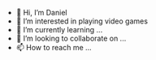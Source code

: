 - 👋 Hi, I’m Daniel
- 👀 I’m interested in playing video games
- 🌱 I’m currently learning ...
- 💞️ I’m looking to collaborate on ...
- 📫 How to reach me ...

<!---
daniel-was-taken/daniel-was-taken is a ✨ special ✨ repository because its `README.md` (this file) appears on your GitHub profile.
You can click the Preview link to take a look at your changes.
--->

